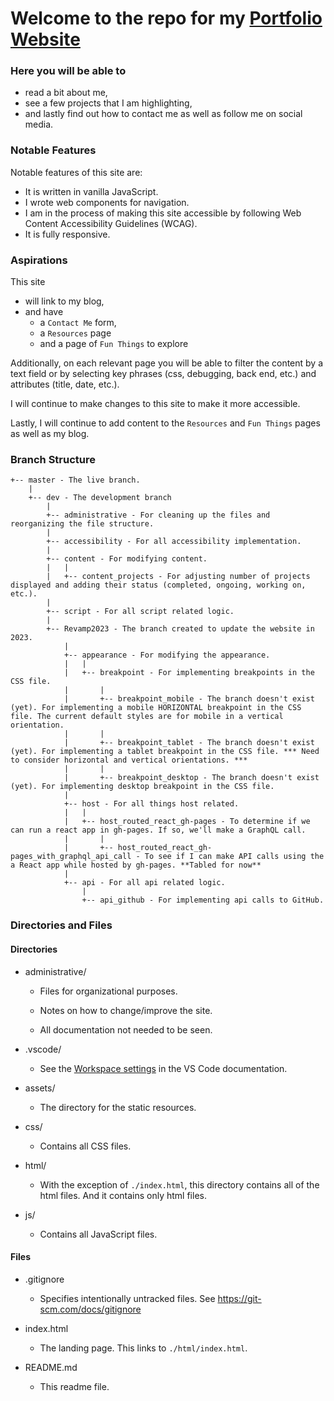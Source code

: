 # Welcome to the repo for my [Portfolio Website](https://jamiebort.com/)

### Here you will be able to

- read a bit about me,
- see a few projects that I am highlighting,
- and lastly find out how to contact me as well as follow me on social media.

### Notable Features

Notable features of this site are:

- It is written in vanilla JavaScript.
- I wrote web components for navigation.
- I am in the process of making this site accessible by following Web Content Accessibility Guidelines (WCAG).
- It is fully responsive.

### Aspirations

This site

- will link to my blog,
- and have
  - a `Contact Me` form,
  - a `Resources` page
  - and a page of `Fun Things` to explore

Additionally, on each relevant page you will be able to filter the content by a text field or by selecting key phrases (css, debugging, back end, etc.) and attributes (title, date, etc.).

I will continue to make changes to this site to make it more accessible.

Lastly, I will continue to add content to the `Resources` and `Fun Things` pages as well as my blog.

### Branch Structure

```
+-- master - The live branch.
	|
	+-- dev - The development branch
		|
		+-- administrative - For cleaning up the files and reorganizing the file structure.
		|
		+-- accessibility - For all accessibility implementation.
		|
		+-- content - For modifying content.
		|	|
		|	+-- content_projects - For adjusting number of projects displayed and adding their status (completed, ongoing, working on, etc.).
		|
		+-- script - For all script related logic.
		|
		+-- Revamp2023 - The branch created to update the website in 2023.
			|
			+-- appearance - For modifying the appearance.
			|	|
			|	+-- breakpoint - For implementing breakpoints in the CSS file.
			|		|
			|		+-- breakpoint_mobile - The branch doesn't exist (yet). For implementing a mobile HORIZONTAL breakpoint in the CSS file. The current default styles are for mobile in a vertical orientation.
			|		|
			|		+-- breakpoint_tablet - The branch doesn't exist (yet). For implementing a tablet breakpoint in the CSS file. *** Need to consider horizontal and vertical orientations. ***
			|		|
			|		+-- breakpoint_desktop - The branch doesn't exist (yet). For implementing desktop breakpoint in the CSS file.
			|
			+-- host - For all things host related.
			|	|
			|	+-- host_routed_react_gh-pages - To determine if we can run a react app in gh-pages. If so, we'll make a GraphQL call.
			|		|
			|		+-- host_routed_react_gh-pages_with_graphql_api_call - To see if I can make API calls using the a React app while hosted by gh-pages. **Tabled for now**
			|
			+-- api - For all api related logic.
				|
				+-- api_github - For implementing api calls to GitHub.
```

### Directories and Files

#### Directories

- administrative/

  - Files for organizational purposes.

  - Notes on how to change/improve the site.

  - All documentation not needed to be seen.

- .vscode/

  - See the [Workspace settings](https://code.visualstudio.com/docs/getstarted/settings#:~:text=Note%3A%20A%20VS%20Code%20%22workspace,feature%20called%20Multi%2Droot%20workspaces) in the VS Code documentation.

- assets/

  - The directory for the static resources.

- css/

  - Contains all CSS files.

- html/

  - With the exception of `./index.html`, this directory contains all of the html files. And it contains only html files.

- js/
  - Contains all JavaScript files.

#### Files

- .gitignore

  - Specifies intentionally untracked files. See https://git-scm.com/docs/gitignore

- index.html

  - The landing page. This links to `./html/index.html`.

- README.md

  - This readme file.
